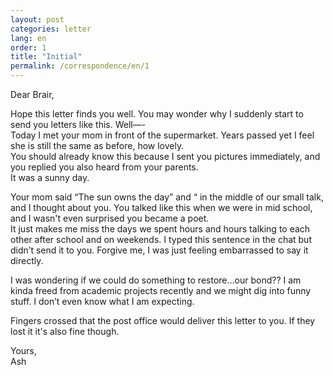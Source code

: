 ```yaml
---
layout: post
categories: letter
lang: en
order: 1
title: "Initial"
permalink: /correspondence/en/1
---
```

Dear Brair,

Hope this letter finds you well. 
You may wonder why I suddenly start to send you letters like this. Well—-  
Today I met your mom in front of the supermarket. Years passed yet I feel she is still the same as before, how lovely.  
You should already know this because I sent you pictures immediately, and you replied you also heard from your parents.   
It was a sunny day.  

Your mom said “The sun owns the day” and “ in the middle of our small talk, and I thought about you. You talked like this when we were in mid school, and I wasn't even surprised you became a poet.  
It just makes me miss the days we spent hours and hours talking to each other after school and on weekends. I typed this sentence in the chat but didn’t send it to you. Forgive me, I was just feeling embarrassed to say it directly.  

I was wondering if we could do something to restore…our bond?? I am kinda freed from academic projects recently and we might dig into funny stuff. I don’t even know what I am expecting.  

Fingers crossed that the post office would deliver this letter to you. If they lost it it's also fine though.  

Yours,  
Ash  
